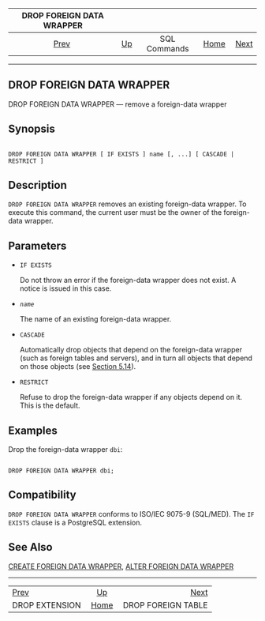 <!--?xml version="1.0" encoding="UTF-8" standalone="no"?-->

|             DROP FOREIGN DATA WRAPPER            |                                        |              |                                                       |                                                         |
| :----------------------------------------------: | :------------------------------------- | :----------: | ----------------------------------------------------: | ------------------------------------------------------: |
| [Prev](sql-dropextension.html "DROP EXTENSION")  | [Up](sql-commands.html "SQL Commands") | SQL Commands | [Home](index.html "PostgreSQL 17devel Documentation") |  [Next](sql-dropforeigntable.html "DROP FOREIGN TABLE") |

***

[]()

## DROP FOREIGN DATA WRAPPER

DROP FOREIGN DATA WRAPPER — remove a foreign-data wrapper

## Synopsis

```

DROP FOREIGN DATA WRAPPER [ IF EXISTS ] name [, ...] [ CASCADE | RESTRICT ]
```

## Description

`DROP FOREIGN DATA WRAPPER` removes an existing foreign-data wrapper. To execute this command, the current user must be the owner of the foreign-data wrapper.

## Parameters

*   `IF EXISTS`

    Do not throw an error if the foreign-data wrapper does not exist. A notice is issued in this case.

*   *`name`*

    The name of an existing foreign-data wrapper.

*   `CASCADE`

    Automatically drop objects that depend on the foreign-data wrapper (such as foreign tables and servers), and in turn all objects that depend on those objects (see [Section 5.14](ddl-depend.html "5.14. Dependency Tracking")).

*   `RESTRICT`

    Refuse to drop the foreign-data wrapper if any objects depend on it. This is the default.

## Examples

Drop the foreign-data wrapper `dbi`:

```

DROP FOREIGN DATA WRAPPER dbi;
```

## Compatibility

`DROP FOREIGN DATA WRAPPER` conforms to ISO/IEC 9075-9 (SQL/MED). The `IF EXISTS` clause is a PostgreSQL extension.

## See Also

[CREATE FOREIGN DATA WRAPPER](sql-createforeigndatawrapper.html "CREATE FOREIGN DATA WRAPPER"), [ALTER FOREIGN DATA WRAPPER](sql-alterforeigndatawrapper.html "ALTER FOREIGN DATA WRAPPER")

***

|                                                  |                                                       |                                                         |
| :----------------------------------------------- | :---------------------------------------------------: | ------------------------------------------------------: |
| [Prev](sql-dropextension.html "DROP EXTENSION")  |         [Up](sql-commands.html "SQL Commands")        |  [Next](sql-dropforeigntable.html "DROP FOREIGN TABLE") |
| DROP EXTENSION                                   | [Home](index.html "PostgreSQL 17devel Documentation") |                                      DROP FOREIGN TABLE |
